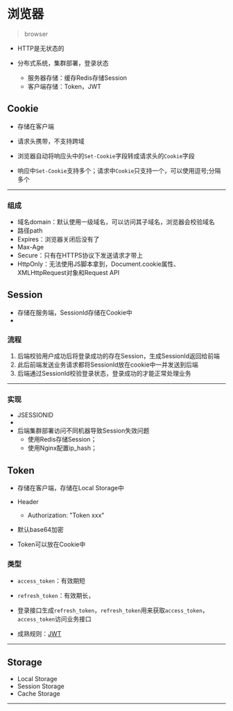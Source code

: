 # 浏览器
> browser

- HTTP是无状态的

- 分布式系统，集群部署，登录状态
    - 服务器存储：缓存Redis存储Session
    - 客户端存储：Token，JWT

## Cookie

- 存储在客户端
- 请求头携带，不支持跨域

- 浏览器自动将响应头中的`Set-Cookie`字段转成请求头的`Cookie`字段

- 响应中`Set-Cookie`支持多个；请求中`Cookie`只支持一个，可以使用逗号;分隔多个



---
### 组成
- 域名domain：默认使用一级域名，可以访问其子域名，浏览器会校验域名
- 路径path
- Expires：浏览器关闭后没有了
- Max-Age
- Secure：只有在HTTPS协议下发送请求才带上
- HttpOnly：无法使用JS脚本拿到，Document.cookie属性、XMLHttpRequest对象和Request API


## Session

- 存储在服务端，SessionId存储在Cookie中
-

### 流程
1. 后端校验用户成功后将登录成功的存在Session，生成SessionId返回给前端
2. 此后前端发送业务请求都将SessionId放在cookie中一并发送到后端
3. 后端通过SessionId校验登录状态，登录成功的才能正常处理业务

---
### 实现
- JSESSIONID
-
- 后端集群部署访问不同机器导致Session失效问题
    - 使用Redis存储Session；
    - 使用Nginx配置ip_hash；



## Token

- 存储在客户端，存储在Local Storage中

- Header
    - Authorization: "Token xxx"

- 默认base64加密
- Token可以放在Cookie中


### 类型
- `access_token`：有效期短
- `refresh_token`：有效期长，
- 登录接口生成`refresh_token`，`refresh_token`用来获取`access_token`，`access_token`访问业务接口




- 成熟规则：[JWT](jwt.md)



---
## Storage



- Local Storage
- Session Storage
- Cache Storage




---
